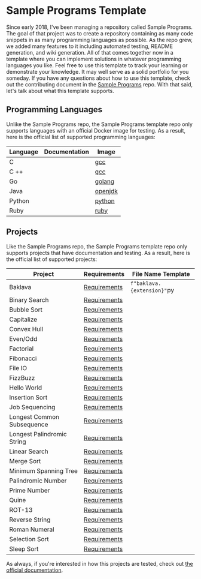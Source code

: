# Sample Programs Template

Since early 2018, I've been managing a repository called Sample Programs.
The goal of that project was to create a repository containing as many 
code snippets in as many programming languages as possible. As the repo
grew, we added many features to it including automated testing, README
generation, and wiki generation. All of that comes together now in a
template where you can implement solutions in whatever programming 
languages you like. Feel free to use this template to track your learning
or demonstrate your knowledge. It may well serve as a solid portfolio
for you someday. If you have any questions about how to use this 
template, check out the contributing document in the 
[Sample Programs](https://github.com/TheRenegadeCoder/sample-programs) repo. 
With that said, let's talk about what this template supports.

## Programming Languages

Unlike the Sample Programs repo, the Sample Programs template repo only
supports languages with an official Docker image for testing. As a result,
here is the official list of supported programming languages:

| Language | Documentation | Image                                       |
| -------- | ------------- | ------------------------------------------- |
| C        |               | [gcc](https://hub.docker.com/_/gcc)         |
| C ++     |               | [gcc](https://hub.docker.com/_/gcc)         |
| Go       |               | [golang](https://hub.docker.com/_/golang)   |
| Java     |               | [openjdk](https://hub.docker.com/_/openjdk) |
| Python   |               | [python](https://hub.docker.com/_/python)   |
| Ruby     |               | [ruby](https://hub.docker.com/_/ruby)       |

## Projects

Like the Sample Programs repo, the Sample Programs template repo only
supports projects that have documentation and testing. As a result, 
here is the official list of supported projects:

| Project                    | Requirements                                                                         | File Name Template         |
| -------------------------- | ------------------------------------------------------------------------------------ | -------------------------- |
| Baklava                    | [Requirements](https://sample-programs.therenegadecoder.com/projects/baklava/)       | `f"baklava.{extension}"`py |
| Binary Search              | [Requirements](https://sample-programs.therenegadecoder.com/projects/binary-search/) |                            |
| Bubble Sort                | [Requirements](https://sample-programs.therenegadecoder.com/projects/bubble-sort/)   |                            |
| Capitalize                 | [Requirements](https://sample-programs.therenegadecoder.com/projects/capitalize/)    |                            |
| Convex Hull                | [Requirements](https://sample-programs.therenegadecoder.com/projects/convex-hull/)   |                            |
| Even/Odd                   | [Requirements](https://sample-programs.therenegadecoder.com/projects/even-odd/)      |                            |
| Factorial                  | [Requirements](https://sample-programs.therenegadecoder.com/projects/factorial/)     |                    |
| Fibonacci                  | [Requirements](https://sample-programs.therenegadecoder.com/projects/bubble-sort/)   |                    |
| File IO                    | [Requirements](https://sample-programs.therenegadecoder.com/projects/bubble-sort/)   |                    |
| FizzBuzz                   | [Requirements](https://sample-programs.therenegadecoder.com/projects/bubble-sort/)   |                    |
| Hello World                | [Requirements](https://sample-programs.therenegadecoder.com/projects/bubble-sort/)   |                    |
| Insertion Sort             | [Requirements](https://sample-programs.therenegadecoder.com/projects/bubble-sort/)   |                    |
| Job Sequencing             | [Requirements](https://sample-programs.therenegadecoder.com/projects/bubble-sort/)   |                    |
| Longest Common Subsequence | [Requirements](https://sample-programs.therenegadecoder.com/projects/bubble-sort/)   |                    |
| Longest Palindromic String | [Requirements](https://sample-programs.therenegadecoder.com/projects/bubble-sort/)   |                    |
| Linear Search              | [Requirements](https://sample-programs.therenegadecoder.com/projects/bubble-sort/)   |                    |
| Merge Sort                 | [Requirements](https://sample-programs.therenegadecoder.com/projects/bubble-sort/)   |                    |
| Minimum Spanning Tree      | [Requirements](https://sample-programs.therenegadecoder.com/projects/bubble-sort/)   |                    |
| Palindromic Number         | [Requirements](https://sample-programs.therenegadecoder.com/projects/bubble-sort/)   |                    |
| Prime Number               | [Requirements](https://sample-programs.therenegadecoder.com/projects/bubble-sort/)   |                    |
| Quine                      | [Requirements](https://sample-programs.therenegadecoder.com/projects/bubble-sort/)   |                    |
| ROT-13                     | [Requirements](https://sample-programs.therenegadecoder.com/projects/bubble-sort/)   |                    |
| Reverse String             | [Requirements](https://sample-programs.therenegadecoder.com/projects/bubble-sort/)   |                    |
| Roman Numeral              | [Requirements](https://sample-programs.therenegadecoder.com/projects/bubble-sort/)   |                    |
| Selection Sort             | [Requirements](https://sample-programs.therenegadecoder.com/projects/bubble-sort/)   |                    |
| Sleep Sort                 | [Requirements](https://sample-programs.therenegadecoder.com/projects/bubble-sort/)   |                    |

As always, if you're interested in how this projects are tested, check
out [the official documentation](https://sample-programs.therenegadecoder.com/projects/). 
